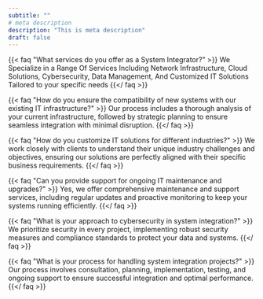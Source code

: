 ```yaml
---
subtitle: ""
# meta description
description: "This is meta description"
draft: false
---
```



{{< faq "What services do you offer as a System Integrator?" >}}
We Specialize in a Range Of Services Including Network Infrastructure, Cloud Solutions, Cybersecurity, Data Management, And Customized IT Solutions Tailored to your specific needs
{{</ faq >}}

{{< faq "How do you ensure the compatibility of new systems with our existing IT infrastructure?" >}}
Our process includes a thorough analysis of your current infrastructure, followed by strategic planning to ensure seamless integration with minimal disruption.
{{</ faq >}}

{{< faq "How do you customize IT solutions for different industries?" >}}
We work closely with clients to understand their unique industry challenges and objectives, ensuring our solutions are perfectly aligned with their specific business requirements.
{{</ faq >}}

{{< faq "Can you provide support for ongoing IT maintenance and upgrades?" >}}
Yes, we offer comprehensive maintenance and support services, including regular updates and proactive monitoring to keep your systems running efficiently.
{{</ faq >}}

{{< faq "What is your approach to cybersecurity in system integration?" >}}
We prioritize security in every project, implementing robust security measures and compliance standards to protect your data and systems.
{{</ faq >}}

{{< faq "What is your process for handling system integration projects?" >}}
Our process involves consultation, planning, implementation, testing, and ongoing support to ensure successful integration and optimal performance.
{{</ faq >}}
